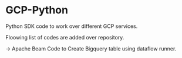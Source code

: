 # GCP-Python
Python SDK code to work over different GCP services.

Floowing list of codes are added over repository.

-> Apache Beam Code to Create Bigquery table using dataflow runner.
